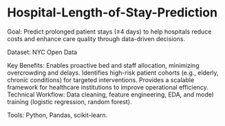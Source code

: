 # Hospital-Length-of-Stay-Prediction
Goal: Predict prolonged patient stays (≥4 days) to help hospitals reduce costs and enhance care quality through data-driven decisions.

Dataset: NYC Open Data

Key Benefits:
Enables proactive bed and staff allocation, minimizing overcrowding and delays.
Identifies high-risk patient cohorts (e.g., elderly, chronic conditions) for targeted interventions.
Provides a scalable framework for healthcare institutions to improve operational efficiency.
Technical Workflow: Data cleaning, feature engineering, EDA, and model training (logistic regression, random forest).

Tools: Python, Pandas, scikit-learn.
